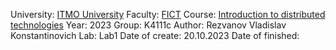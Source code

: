 University: [ITMO University](https://itmo.ru/ru/)
Faculty: [FICT](https://fict.itmo.ru)
Course: [Introduction to distributed technologies](https://github.com/itmo-ict-faculty/introduction-to-distributed-technologies)
Year: 2023
Group: K4111c
Author: Rezvanov Vladislav Konstantinovich
Lab: Lab1
Date of create: 20.10.2023
Date of finished: 
